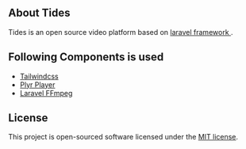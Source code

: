 ## About Tides

Tides is an open source video platform based on <a  href="https://laravel.com" target="_blank"> laravel framework </a>. 

## Following Components is used

- <a href="https://tailwindcss.com/" target="_blank"> Tailwindcss </a> 
- <a href="https://plyr.io/" target="_blank"> Plyr Player </a>
- <a href="https://github.com/protonemedia/laravel-ffmpeg" target="_blank"> Laravel FFmpeg </a>

## License

This project is open-sourced software licensed under the [MIT license](https://opensource.org/licenses/MIT).
